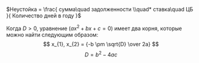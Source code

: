 $Неустойка = \frac{ сумма\quad задолженности \\quad* ставка\quad ЦБ }{ Количество дней в году }$

Когда $D > 0$, уравнение $(ax^2 + bx + c = 0)$ имеет два корня, которые можно найти следующим образом:
$$ x_{1}, x_{2} = {-b \pm \sqrt{D} \over 2a} $$
$$ D = b^2 - 4ac$$
